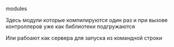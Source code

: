 modules

Здесь модули которые компилируются один раз и при вызове контроллеров уже как библиотеки подгружаются

Или рабоают как сервера для запуска из командной строки

